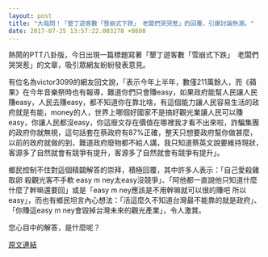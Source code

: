 ```yaml
---
layout: post
title: "大哉問！「墾丁遊客數「雪崩式下跌」　老闆們哭哭惹」的回覆，引爆討論熱潮。"
date: 2017-07-25 13:57:22.003278 +0800
---
```


熱鬧的PTT八卦版，今日出現一篇標題寫著「墾丁遊客數「雪崩式下跌」　老闆們哭哭惹」的文章，吸引眾網友紛紛發表意見。

有位名為victor3099的網友回文說，「表示今年上半年，數僅211萬餘人，而《蘋果》在今年音樂祭時也有報導，難道你們只會賺easy，如果政府能幫人民讓人民賺easy，人民去賺easy，都不知道你在靠北啥，有這個能力讓人民容易生活的政府就是有能，money的人，世界上哪個好國家不是搞好觀光業讓人民可以賺easy，你讓人民都沒easy，你這廢文存在價值在哪裡我才看不出來啦，詐騙集團的政府你就無視，這句話套在蔡政府有87%正確，整天只想要政府幫你做甚麼，以前的政府就做的到，難道政府廢物都不給人講，我只知道蔡英文說要維持現狀，客源多了自然就會有競爭有提升，客源多了自然就會有競爭有提升」。

鄉民控制不住對這個精闢解答的崇拜，積極回覆，其中許多人表示：「自己愛殺雞取卵 殺觀光客不手軟 easy m ney太easy沒競爭」、「阿他都一直說他只知道什麼什麼了幹嘛還要回」或是「easy m ney應該是不用幹嘛就可以很的賺吧 所以easy」，而也有鄉民坦言內心想法：「活這麼久不知道台灣最不能靠的就是政府」、「你賺這easy m ney會毀掉台灣未來的觀光產業」，令人激賞。

您心目中的解答，是什麼呢？

<a href = "https://www.ptt.cc/bbs/Gossiping/M.1500900519.A.472.html">原文連結</a>


